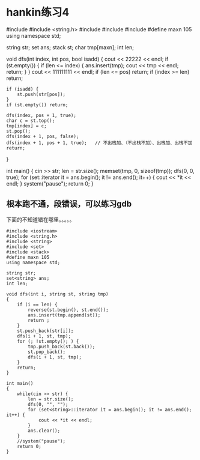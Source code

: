 
# hankin练习4

#include <iostream>
#include <string.h>
#include <string>
#include <set>
#include <stack>
#define maxn 105
using namespace std;

string str;
set<string> ans;
stack<char> st;
char tmp[maxn];
int len;

void dfs(int index, int pos, bool isadd)
{
	cout << 22222 << endl;
	if (st.empty()) {
		if (len <= index) {
			ans.insert(tmp);
			cout << tmp << endl;
			return;
		}
	}
	cout << 111111111 << endl;
	if (len <= pos) return;
	if (index >= len) return;

	if (isadd) {
		st.push(str[pos]);
	}
	if (st.empty()) return;

	dfs(index, pos + 1, true);
	char c = st.top();
	tmp[index] = c;
	st.pop();
	dfs(index + 1, pos, false);
	dfs(index + 1, pos + 1, true);   // 不出栈加、（不出栈不加）、出栈加、出栈不加
	return;
}

int main()
{
	cin >> str;
	len = str.size();
	memset(tmp, 0, sizeof(tmp));
	dfs(0, 0, true);
	for (set<string>::iterator it = ans.begin(); it != ans.end(); it++) {
		cout << *it << endl;
	}
	system("pause");
	return 0;
}

## 根本跑不通，段错误，可以练习gdb
下面的不知道错在哪里。。。。。
```
#include <iostream>
#include <string.h>
#include <string>
#include <set>
#include <stack>
#define maxn 105
using namespace std;

string str;
set<string> ans;
int len;

void dfs(int i, string st, string tmp)
{
    if (i == len) {
        reverse(st.begin(), st.end());
        ans.insert(tmp.append(st));
        return ;
    }
    st.push_back(str[i]);
    dfs(i + 1, st, tmp);
    for (; !st.empty(); ) {
        tmp.push_back(st.back());
        st.pop_back();
        dfs(i + 1, st, tmp);
    }
	return;
}
 
int main()
{
	while(cin >> str) {
		len = str.size();
		dfs(0, "", "");
		for (set<string>::iterator it = ans.begin(); it != ans.end(); it++) {
			cout << *it << endl;
		}
		ans.clear();
	}
	//system("pause");
	return 0;
}
```












